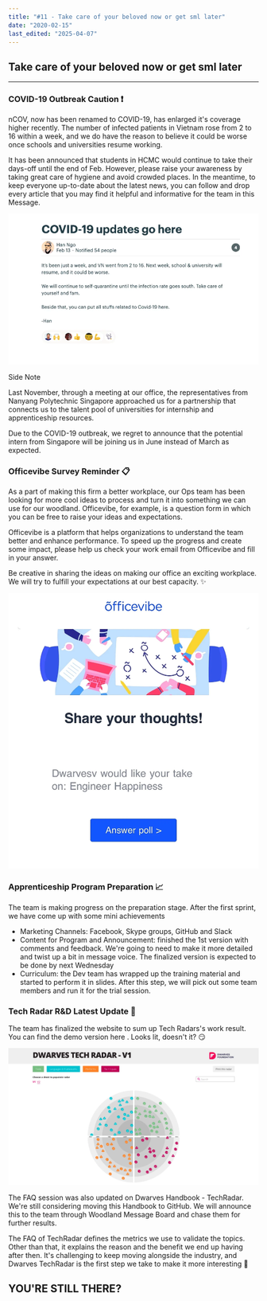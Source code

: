 ```yaml
---
title: "#11 - Take care of your beloved now or get sml later"
date: "2020-02-15"
last_edited: "2025-04-07"
---
```

## Take care of your beloved now or get sml later

---

### COVID-19 Outbreak Caution ❗️

nCOV, now has been renamed to COVID-19, has enlarged it's coverage higher recently. The number of infected patients in Vietnam rose from 2 to 16 within a week, and we do have the reason to believe it could be worse once schools and universities resume working.

It has been announced that students in HCMC would continue to take their days-off until the end of Feb. However, please raise your awareness by taking great care of hygiene and avoid crowded places. In the meantime, to keep everyone up-to-date about the latest news, you can follow and drop every article that you may find it helpful and informative for the team in this Message.

![](assets/notion-image-1744007169020-5hnci.webp)

Side Note

Last November, through a meeting at our office, the representatives from Nanyang Polytechnic Singapore approached us for a partnership that connects us to the talent pool of universities for internship and apprenticeship resources.

Due to the COVID-19 outbreak, we regret to announce that the potential intern from Singapore will be joining us in June instead of March as expected.

### Officevibe Survey Reminder 📋

As a part of making this firm a better workplace, our Ops team has been looking for more cool ideas to process and turn it into something we can use for our woodland. Officevibe, for example, is a question form in which you can be free to raise your ideas and expectations.

Officevibe is a platform that helps organizations to understand the team better and enhance performance. To speed up the progress and create some impact, please help us check your work email from Officevibe and fill in your answer.

Be creative in sharing the ideas on making our office an exciting workplace. We will try to fulfill your expectations at our best capacity. ✨

![](assets/notion-image-1744007169156-i29tj.webp)

### Apprenticeship Program Preparation 📈

The team is making progress on the preparation stage. After the first sprint, we have come up with some mini achievements

- Marketing Channels: Facebook, Skype groups, GitHub and Slack
- Content for Program and Announcement: finished the 1st version with comments and feedback. We're going to need to make it more detailed and twist up a bit in message voice. The finalized version is expected to be done by next Wednesday
- Curriculum: the Dev team has wrapped up the training material and started to perform it in slides. After this step, we will pick out some team members and run it for the trial session.

### Tech Radar R&D Latest Update 💯

The team has finalized the website to sum up Tech Radars's work result. You can find the demo version here . Looks lit, doesn't it? 😏

![](assets/notion-image-1744007169283-g0yob.webp)

The FAQ session was also updated on Dwarves Handbook - TechRadar. We're still considering moving this Handbook to GitHub. We will announce this to the team through Woodland Message Board and chase them for further results.

The FAQ of TechRadar defines the metrics we use to validate the topics. Other than that, it explains the reason and the benefit we end up having after then. It's challenging to keep moving alongside the industry, and Dwarves TechRadar is the first step we take to make it more interesting 💪

## YOU'RE STILL THERE?
